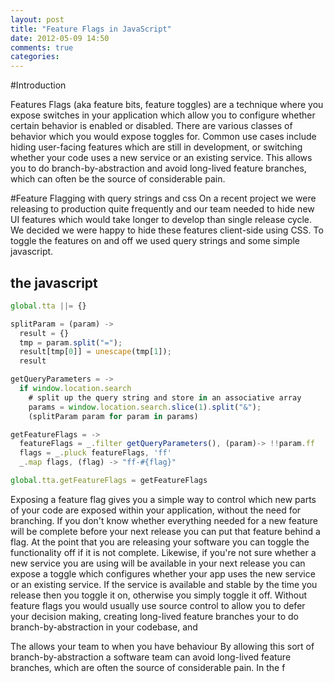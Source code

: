 ```yaml
---
layout: post
title: "Feature Flags in JavaScript"
date: 2012-05-09 14:50
comments: true
categories: 
---
```


#Introduction

Features Flags (aka feature bits, feature toggles) are a technique where you expose switches in your application which allow you to configure whether certain behavior is enabled or disabled. There are various classes of behavior which you would expose toggles for. Common use cases include hiding user-facing features which are still in development, or switching whether your code uses a new service or an existing service. This allows you to do branch-by-abstraction and avoid long-lived feature branches, which can often be the source of considerable pain.

#Feature Flagging with query strings and css
On a recent project we were releasing to production quite frequently and our team needed to hide new UI features which would take longer to develop than single release cycle. We decided we were happy to hide these features client-side using CSS. To toggle the features on and off we used query strings and some simple javascript.

## the javascript
``` javascript
global.tta ||= {}

splitParam = (param) ->
  result = {}
  tmp = param.split("=");
  result[tmp[0]] = unescape(tmp[1]);
  result

getQueryParameters = ->
  if window.location.search
    # split up the query string and store in an associative array
    params = window.location.search.slice(1).split("&");
    (splitParam param for param in params)

getFeatureFlags = ->
  featureFlags = _.filter getQueryParameters(), (param)-> !!param.ff
  flags = _.pluck featureFlags, 'ff'
  _.map flags, (flag) -> "ff-#{flag}"

global.tta.getFeatureFlags = getFeatureFlags
```









Exposing a feature flag gives you a simple way to control which new parts of your code are exposed within your application, without the need for branching. If you don't know whether everything needed for a new feature will be complete before your next release you can put that feature behind a flag. At the point that you are releasing your software you can toggle the functionality off if it is not complete. Likewise, if you're not sure whether a new service you are using will be available in your next release you can expose a toggle which configures whether your app uses the new service or an existing service. If the service is available and stable by the time you release then you toggle it on, otherwise you simply toggle it off. Without feature flags you would usually use source control to allow you to defer your decision making, creating long-lived feature branches your to do branch-by-abstraction in your codebase, and

The  allows your team to when you have behaviour  By allowing this sort of branch-by-abstraction a software team can avoid long-lived feature branches, which are often the source of considerable pain. In the f
